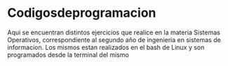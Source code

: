 # Codigosdeprogramacion

Aqui se encuentran distintos ejercicios que realice en la materia Sistemas Operativos, correspondiente al segundo año de ingenieria en sistemas de informacion.
Los mismos estan realizados en el bash de Linux y son programados desde la terminal del mismo
